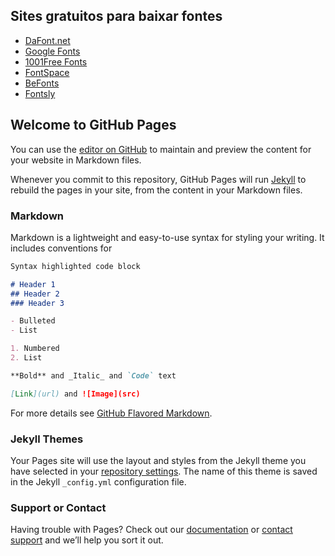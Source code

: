 ## Sites gratuitos para baixar fontes

* [DaFont.net](https://www.dafont.com)
* [Google Fonts](https://fonts.google.com/)
* [1001Free Fonts](https://www.1001freefonts.com)
* [FontSpace](https://www.fontspace.com)
* [BeFonts](https://befonts.com)
* [Fontsly](https://fontsly.com)

## Welcome to GitHub Pages

You can use the [editor on GitHub](https://github.com/norbertojr/norbertojr.github.io/edit/master/index.md) to maintain and preview the content for your website in Markdown files.

Whenever you commit to this repository, GitHub Pages will run [Jekyll](https://jekyllrb.com/) to rebuild the pages in your site, from the content in your Markdown files.

### Markdown

Markdown is a lightweight and easy-to-use syntax for styling your writing. It includes conventions for

```markdown
Syntax highlighted code block

# Header 1
## Header 2
### Header 3

- Bulleted
- List

1. Numbered
2. List

**Bold** and _Italic_ and `Code` text

[Link](url) and ![Image](src)
```

For more details see [GitHub Flavored Markdown](https://guides.github.com/features/mastering-markdown/).

### Jekyll Themes

Your Pages site will use the layout and styles from the Jekyll theme you have selected in your [repository settings](https://github.com/norbertojr/norbertojr.github.io/settings). The name of this theme is saved in the Jekyll `_config.yml` configuration file.

### Support or Contact

Having trouble with Pages? Check out our [documentation](https://docs.github.com/categories/github-pages-basics/) or [contact support](https://github.com/contact) and we’ll help you sort it out.
